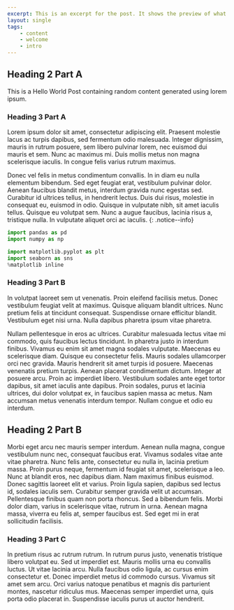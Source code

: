 ```yaml
---
excerpt: This is an excerpt for the post. It shows the preview of what is being covered in the post.
layout: single
tags: 
    - content
    - welcome
    - intro
---
```

## Heading 2 Part A

This is a Hello World Post containing random content generated using lorem ipsum.

### Heading 3 Part A

Lorem ipsum dolor sit amet, consectetur adipiscing elit. Praesent molestie lacus ac turpis dapibus, sed fermentum odio malesuada. Integer dignissim, mauris in rutrum posuere, sem libero pulvinar lorem, nec euismod dui mauris et sem. Nunc ac maximus mi. Duis mollis metus non magna scelerisque iaculis. In congue felis varius rutrum maximus. 

Donec vel felis in metus condimentum convallis. In in diam eu nulla elementum bibendum. Sed eget feugiat erat, vestibulum pulvinar dolor. Aenean faucibus blandit metus, interdum gravida nunc egestas sed. Curabitur id ultrices tellus, in hendrerit lectus. Duis dui risus, molestie in consequat eu, euismod in odio. Quisque in vulputate nibh, sit amet iaculis tellus. Quisque eu volutpat sem. Nunc a augue faucibus, lacinia risus a, tristique nulla. In vulputate aliquet orci ac iaculis.
{: .notice--info}

```python
import pandas as pd
import numpy as np

import matplotlib.pyplot as plt
import seaborn as sns
%matplotlib inline
```

### Heading 3 Part B
In volutpat laoreet sem ut venenatis. Proin eleifend facilisis metus. Donec vestibulum feugiat velit at maximus. Quisque aliquam blandit ultrices. Nunc pretium felis at tincidunt consequat. Suspendisse ornare efficitur blandit. Vestibulum eget nisi urna. Nulla dapibus pharetra ipsum vitae pharetra.

Nullam pellentesque in eros ac ultrices. Curabitur malesuada lectus vitae mi commodo, quis faucibus lectus tincidunt. In pharetra justo in interdum finibus. Vivamus eu enim sit amet magna sodales vulputate. Maecenas eu scelerisque diam. Quisque eu consectetur felis. Mauris sodales ullamcorper orci nec gravida. Mauris hendrerit sit amet turpis id posuere. Maecenas venenatis pretium turpis. Aenean placerat condimentum dictum. Integer at posuere arcu. Proin ac imperdiet libero. Vestibulum sodales ante eget tortor dapibus, sit amet iaculis ante dapibus. Proin sodales, purus et lacinia ultrices, dui dolor volutpat ex, in faucibus sapien massa ac metus. Nam accumsan metus venenatis interdum tempor. Nullam congue et odio eu interdum.

## Heading 2 Part B

Morbi eget arcu nec mauris semper interdum. Aenean nulla magna, congue vestibulum nunc nec, consequat faucibus erat. Vivamus sodales vitae ante vitae pharetra. Nunc felis ante, consectetur eu nulla in, lacinia pretium massa. Proin purus neque, fermentum id feugiat sit amet, scelerisque a leo. Nunc at blandit eros, nec dapibus diam. Nam maximus finibus euismod. Donec sagittis laoreet elit et varius. Proin ligula sapien, dapibus sed lectus id, sodales iaculis sem. Curabitur semper gravida velit ut accumsan. Pellentesque finibus quam non porta rhoncus. Sed a bibendum felis. Morbi dolor diam, varius in scelerisque vitae, rutrum in urna. Aenean magna massa, viverra eu felis at, semper faucibus est. Sed eget mi in erat sollicitudin facilisis.

### Heading 3 Part C
In pretium risus ac rutrum rutrum. In rutrum purus justo, venenatis tristique libero volutpat eu. Sed ut imperdiet est. Mauris mollis urna eu convallis luctus. Ut vitae lacinia arcu. Nulla faucibus odio ligula, ac cursus enim consectetur et. Donec imperdiet metus id commodo cursus. Vivamus sit amet sem arcu. Orci varius natoque penatibus et magnis dis parturient montes, nascetur ridiculus mus. Maecenas semper imperdiet urna, quis porta odio placerat in. Suspendisse iaculis purus ut auctor hendrerit.